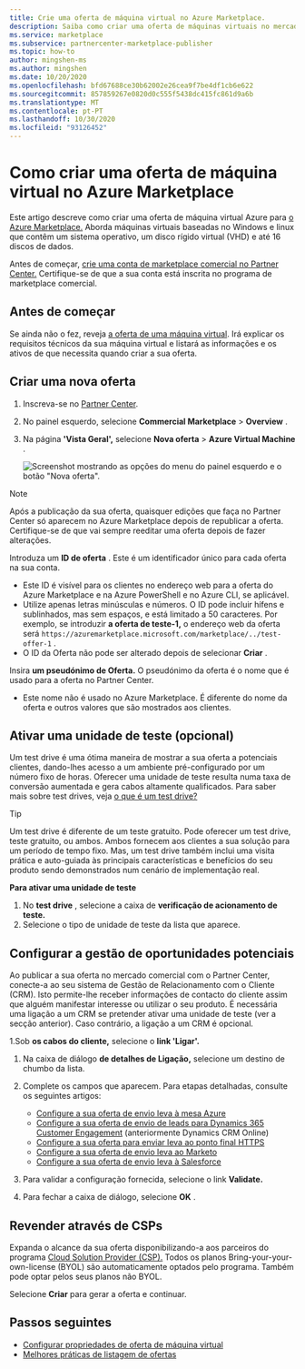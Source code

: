 ```yaml
---
title: Crie uma oferta de máquina virtual no Azure Marketplace.
description: Saiba como criar uma oferta de máquinas virtuais no mercado comercial da Microsoft.
ms.service: marketplace
ms.subservice: partnercenter-marketplace-publisher
ms.topic: how-to
author: mingshen-ms
ms.author: mingshen
ms.date: 10/20/2020
ms.openlocfilehash: bfd67688ce30b62002e26cea9f7be4df1cb6e622
ms.sourcegitcommit: 857859267e0820d0c555f5438dc415fc861d9a6b
ms.translationtype: MT
ms.contentlocale: pt-PT
ms.lasthandoff: 10/30/2020
ms.locfileid: "93126452"
---
```

# <a name="how-to-create-a-virtual-machine-offer-on-azure-marketplace"></a>Como criar uma oferta de máquina virtual no Azure Marketplace

Este artigo descreve como criar uma oferta de máquina virtual Azure para [o Azure Marketplace.](https://azuremarketplace.microsoft.com/) Aborda máquinas virtuais baseadas no Windows e linux que contêm um sistema operativo, um disco rígido virtual (VHD) e até 16 discos de dados.

Antes de começar, [crie uma conta de marketplace comercial no Partner Center.](partner-center-portal/create-account.md) Certifique-se de que a sua conta está inscrita no programa de marketplace comercial.

## <a name="before-you-begin"></a>Antes de começar

Se ainda não o fez, reveja [a oferta de uma máquina virtual](marketplace-virtual-machines.md). Irá explicar os requisitos técnicos da sua máquina virtual e listará as informações e os ativos de que necessita quando criar a sua oferta. 

## <a name="create-a-new-offer"></a>Criar uma nova oferta

1. Inscreva-se no [Partner Center](https://partner.microsoft.com/dashboard/home).
2. No painel esquerdo, selecione **Commercial Marketplace**  >  **Overview** .
3. Na página **'Vista Geral',** selecione **Nova oferta**  >  **Azure Virtual Machine** .

    ![Screenshot mostrando as opções do menu do painel esquerdo e o botão "Nova oferta".](./media/create-vm/new-offer-azure-virtual-machine.png)

> [!NOTE]
> Após a publicação da sua oferta, quaisquer edições que faça no Partner Center só aparecem no Azure Marketplace depois de republicar a oferta. Certifique-se de que vai sempre reeditar uma oferta depois de fazer alterações.

Introduza um **ID de oferta** . Este é um identificador único para cada oferta na sua conta.

- Este ID é visível para os clientes no endereço web para a oferta do Azure Marketplace e na Azure PowerShell e no Azure CLI, se aplicável.
- Utilize apenas letras minúsculas e números. O ID pode incluir hífens e sublinhados, mas sem espaços, e está limitado a 50 caracteres. Por exemplo, se introduzir **a oferta de teste-1,** o endereço web da oferta será `https://azuremarketplace.microsoft.com/marketplace/../test-offer-1` .
- O ID da Oferta não pode ser alterado depois de selecionar **Criar** .

Insira **um pseudónimo de Oferta.** O pseudónimo da oferta é o nome que é usado para a oferta no Partner Center.

- Este nome não é usado no Azure Marketplace. É diferente do nome da oferta e outros valores que são mostrados aos clientes.

## <a name="enable-a-test-drive-optional"></a>Ativar uma unidade de teste (opcional)

Um test drive é uma ótima maneira de mostrar a sua oferta a potenciais clientes, dando-lhes acesso a um ambiente pré-configurado por um número fixo de horas. Oferecer uma unidade de teste resulta numa taxa de conversão aumentada e gera cabos altamente qualificados. Para saber mais sobre test drives, veja [o que é um test drive?](./what-is-test-drive.md)

> [!TIP]
> Um test drive é diferente de um teste gratuito. Pode oferecer um test drive, teste gratuito, ou ambos. Ambos fornecem aos clientes a sua solução para um período de tempo fixo. Mas, um test drive também inclui uma visita prática e auto-guiada às principais características e benefícios do seu produto sendo demonstrados num cenário de implementação real.

**Para ativar uma unidade de teste**
1.  No **test drive** , selecione a caixa de **verificação de acionamento de teste.**
1.  Selecione o tipo de unidade de teste da lista que aparece.

## <a name="configure-lead-management"></a>Configurar a gestão de oportunidades potenciais

Ao publicar a sua oferta no mercado comercial com o Partner Center, conecte-a ao seu sistema de Gestão de Relacionamento com o Cliente (CRM). Isto permite-lhe receber informações de contacto do cliente assim que alguém manifestar interesse ou utilizar o seu produto. É necessária uma ligação a um CRM se pretender ativar uma unidade de teste (ver a secção anterior). Caso contrário, a ligação a um CRM é opcional.

1.Sob **os cabos do cliente,** selecione o **link 'Ligar'.**
1. Na caixa de diálogo **de detalhes de Ligação,** selecione um destino de chumbo da lista.
1. Complete os campos que aparecem. Para etapas detalhadas, consulte os seguintes artigos:

   - [Configure a sua oferta de envio leva à mesa Azure](./partner-center-portal/commercial-marketplace-lead-management-instructions-azure-table.md#configure-your-offer-to-send-leads-to-the-azure-table)
   - [Configure a sua oferta de envio de leads para Dynamics 365 Customer Engagement](./partner-center-portal/commercial-marketplace-lead-management-instructions-dynamics.md#configure-your-offer-to-send-leads-to-dynamics-365-customer-engagement) (anteriormente Dynamics CRM Online)
   - [Configure a sua oferta para enviar leva ao ponto final HTTPS](./partner-center-portal/commercial-marketplace-lead-management-instructions-https.md#configure-your-offer-to-send-leads-to-the-https-endpoint)
   - [Configure a sua oferta de envio leva ao Marketo](./partner-center-portal/commercial-marketplace-lead-management-instructions-marketo.md#configure-your-offer-to-send-leads-to-marketo)
   - [Configure a sua oferta de envio leva à Salesforce](./partner-center-portal/commercial-marketplace-lead-management-instructions-salesforce.md#configure-your-offer-to-send-leads-to-salesforce)

1. Para validar a configuração fornecida, selecione o link **Validate.**
1. Para fechar a caixa de diálogo, selecione **OK** .

## <a name="resell-through-csps"></a>Revender através de CSPs

Expanda o alcance da sua oferta disponibilizando-a aos parceiros do programa [Cloud Solution Provider (CSP).](https://azure.microsoft.com/offers/ms-azr-0145p/) Todos os planos Bring-your-your-own-license (BYOL) são automaticamente optados pelo programa. Também pode optar pelos seus planos não BYOL.

Selecione **Criar** para gerar a oferta e continuar.

## <a name="next-steps"></a>Passos seguintes

- [Configurar propriedades de oferta de máquina virtual](azure-vm-create-properties.md)
- [Melhores práticas de listagem de ofertas](gtm-offer-listing-best-practices.md)